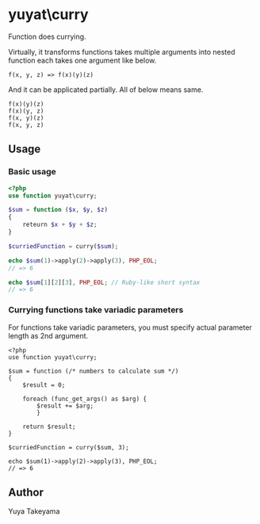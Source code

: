 # yuyat\curry

Function does currying.

Virtually, it transforms functions takes multiple arguments into nested function each takes one argument like below.

```
f(x, y, z) => f(x)(y)(z)
```

And it can be applicated partially.
All of below means same.

```
f(x)(y)(z)
f(x)(y, z)
f(x, y)(z)
f(x, y, z)
```

## Usage

### Basic usage

```php
<?php
use function yuyat\curry;

$sum = function ($x, $y, $z)
{
    reteurn $x + $y + $z;
}

$curriedFunction = curry($sum);

echo $sum(1)->apply(2)->apply(3), PHP_EOL;
// => 6

echo $sum[1][2][3], PHP_EOL; // Ruby-like short syntax
// => 6
```

### Currying functions take variadic parameters

For functions take variadic parameters, you must specify actual parameter length as 2nd argument.


```
<?php
use function yuyat\curry;

$sum = function (/* numbers to calculate sum */)
{
    $result = 0;

    foreach (func_get_args() as $arg) {
        $result += $arg;
		}

    return $result;
}

$curriedFunction = curry($sum, 3);

echo $sum(1)->apply(2)->apply(3), PHP_EOL;
// => 6
```

## Author

Yuya Takeyama

